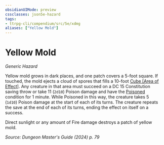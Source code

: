 ```yaml
---
obsidianUIMode: preview
cssclasses: json5e-hazard
tags:
- ttrpg-cli/compendium/src/5e/xdmg
aliases: ["Yellow Mold"]
---
```

# Yellow Mold
*Generic Hazard*  

Yellow mold grows in dark places, and one patch covers a 5-foot square. If touched, the mold ejects a cloud of spores that fills a 10-foot [Cube [Area of Effect]](3-Mechanics/CLI/rules/variant-rules/cube-area-of-effect-xphb.md). Any creature in that area must succeed on a DC 15 Constitution saving throw or take 11 (`2d10`) Poison damage and have the [Poisoned](3-Mechanics/CLI/rules/conditions.md#Poisoned) condition for 1 minute. While Poisoned in this way, the creature takes 5 (`1d10`) Poison damage at the start of each of its turns. The creature repeats the save at the end of each of its turns, ending the effect on itself on a success.

Direct sunlight or any amount of Fire damage destroys a patch of yellow mold.

*Source: Dungeon Master's Guide (2024) p. 79*